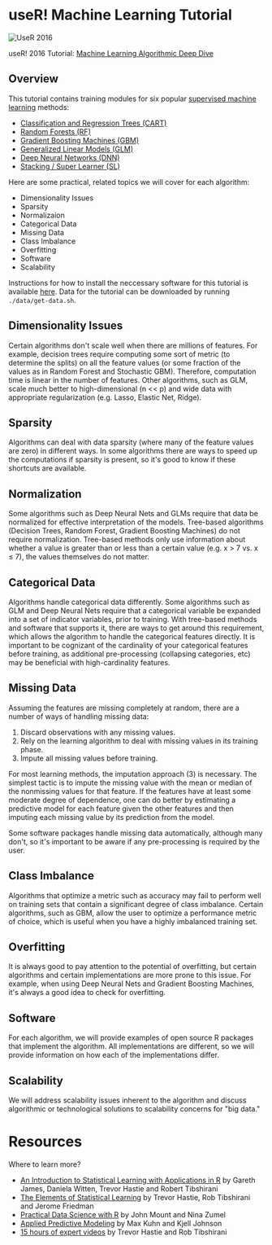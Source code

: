 # useR! Machine Learning Tutorial

![UseR 2016](./images/user2016.png "UseR 2016")

useR! 2016 Tutorial: [Machine Learning Algorithmic Deep Dive](http://user2016.org/tutorials/10.html)

## Overview

This tutorial contains training modules for six popular [supervised machine learning](https://en.wikipedia.org/wiki/Supervised_learning) methods:

- [Classification and Regression Trees (CART)](decision-trees.ipynb)
- [Random Forests (RF)](random-forest.ipynb)
- [Gradient Boosting Machines (GBM)](gradient-boosting-machines.ipynb)
- [Generalized Linear Models (GLM)](generalized-linear-models.ipynb)
- [Deep Neural Networks (DNN)](deep-neural-networks.ipynb)
- [Stacking / Super Learner (SL)](stacking.ipynb)

Here are some practical, related topics we will cover for each algorithm:

- Dimensionality Issues
- Sparsity
- Normalizaion
- Categorical Data
- Missing Data
- Class Imbalance
- Overfitting
- Software
- Scalability

Instructions for how to install the neccessary software for this tutorial is available [here](tutorial-installation.md).  Data for the tutorial can be downloaded by running `./data/get-data.sh`.

## Dimensionality Issues
Certain algorithms don't scale well when there are millions of features.  For example, decision trees require computing some sort of metric (to determine the splits) on all the feature values (or some fraction of the values as in Random Forest and Stochastic GBM).  Therefore, computation time is linear in the number of features.  Other algorithms, such as GLM, scale much better to high-dimensional (n << p) and wide data with appropriate regularization (e.g. Lasso, Elastic Net, Ridge).

## Sparsity
Algorithms can deal with data sparsity (where many of the feature values are zero) in different ways.  In some algorithms there are ways to speed up the computations if sparsity is present, so it's good to know if these shortcuts are available. 

## Normalization
Some algorithms such as Deep Neural Nets and GLMs require that data be normalized for effective interpretation of the models.  Tree-based algorithms (Decision Trees, Random Forest, Gradient Boosting Machines) do not require normalization.  Tree-based methods only use information about whether a value is greater than or less than a certain value (e.g. x > 7 vs. x &leq; 7), the values themselves do not matter.

## Categorical Data
Algorithms handle categorical data differently.  Some algorithms such as GLM and Deep Neural Nets require that a categorical variable be expanded into a set of indicator variables, prior to training.  With tree-based methods and software that supports it, there are ways to get around this requirement, which allows the algorithm to handle the categorical features directly.  It is important to be cognizant of the cardinality of your categorical features before training, as additional pre-processing (collapsing categories, etc) may be beneficial with high-cardinality features.

## Missing Data
Assuming the features are missing completely at random, there are a number of ways of handling missing data:

1. Discard observations with any missing values.
2. Rely on the learning algorithm to deal with missing values in its training phase.
3. Impute all missing values before training.

For most learning methods, the imputation approach (3) is necessary. The simplest tactic is to impute the missing value with the mean or median of the nonmissing values for that feature.  If the features have at least some moderate degree of dependence, one can do better by estimating a predictive model for each feature given the other features and then imputing each missing value by its prediction from the model. 

Some software packages handle missing data automatically, although many don't, so it's important to be aware if any pre-processing is required by the user.

## Class Imbalance
Algorithms that optimize a metric such as accuracy may fail to perform well on training sets that contain a significant degree of class imbalance.  Certain algorithms, such as GBM, allow the user to optimize a performance metric of choice, which is useful when you have a highly imbalanced training set.

## Overfitting

It is always good to pay attention to the potential of overfitting, but certain algorithms and certain implementations are more prone to this issue.  For example, when using Deep Neural Nets and Gradient Boosting Machines, it's always a good idea to check for overfitting.


## Software
For each algorithm, we will provide examples of open source R packages that implement the algorithm.  All implementations are different, so we will provide information on how each of the implementations differ.

## Scalability
We will address scalability issues inherent to the algorithm and discuss algorithmic or technological solutions to scalability concerns for "big data."


# Resources

Where to learn more?

- [An Introduction to Statistical Learning with Applications in R](http://www-bcf.usc.edu/~gareth/ISL/) by  Gareth James, Daniela Witten, Trevor Hastie and Robert Tibshirani
- [The Elements of Statistical Learning](http://statweb.stanford.edu/~tibs/ElemStatLearn/) by Trevor Hastie, Rob Tibshirani and Jerome Friedman
- [Practical Data Science with R](http://www.win-vector.com/blog/practical-data-science-with-r/) by John Mount and Nina Zumel
- [Applied Predictive Modeling](http://appliedpredictivemodeling.com/) by Max Kuhn and Kjell Johnson
- [15 hours of expert videos](http://www.dataschool.io/15-hours-of-expert-machine-learning-videos/) by Trevor Hastie and Rob Tibshirani
